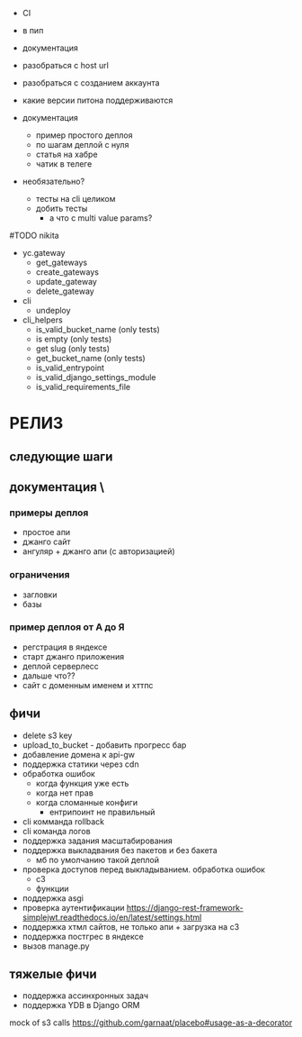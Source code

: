 - CI
- в пип
- документация


- разобраться с host url
- разобраться с созданием аккаунта
- какие версии питона поддерживаются


- документация
  - пример простого деплоя
  - по шагам деплой с нуля
  - статья на хабре
  - чатик в телеге

- необязательно?
  - тесты на cli целиком
  - добить тесты
    - а что с multi value params?
  
#TODO nikita
- yc.gateway
  - get_gateways
  - create_gateways
  - update_gateway
  - delete_gateway
- cli
  - undeploy
- cli_helpers
  - is_valid_bucket_name (only tests)
  - is empty (only tests)
  - get slug (only tests)
  - get_bucket_name (only tests)
  - is_valid_entrypoint
  - is_valid_django_settings_module
  - is_valid_requirements_file

# РЕЛИЗ


## следующие шаги
## документация \

### примеры деплоя
- простое апи
- джанго сайт
- ангуляр + джанго апи (с авторизацией)
### ограничения 
- загловки
- базы
### пример деплоя от А до Я
- регстрация в яндексе
- старт джанго приложения
- деплой серверлесс
- дальше что??
- сайт с доменным именем и хттпс
## фичи
- delete s3 key
- upload_to_bucket - добавить прогресс бар
- добавление домена к api-gw
- поддержка статики через cdn
- обработка ошибок 
  - когда функция уже есть
  - когда нет прав
  - когда сломанные конфиги
    - ентрипоинт не правильный
- cli комманда rollback
- cli команда логов
- поддержка задания масштабирования
- поддержка выкладвания без пакетов и без бакета
  - мб по умолчанию такой деплой
- проверка доступов перед выкладыванием. обработка ошибок
  - с3
  - функции
- поддержка asgi
- проверка аутентификации https://django-rest-framework-simplejwt.readthedocs.io/en/latest/settings.html
- поддержка хтмл сайтов, не только апи + загрузка на с3
- поддержка постгрес в яндексе
- вызов manage.py
## тяжелые фичи
- поддержка ассинхронных задач
- поддержка YDB в Django ORM
  


mock of s3 calls https://github.com/garnaat/placebo#usage-as-a-decorator



